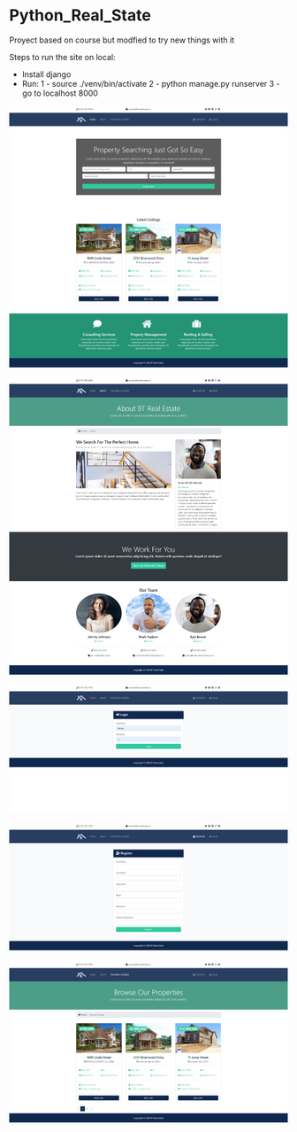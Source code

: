 # Python_Real_State
Proyect based on course but modfied to try new things with it

Steps to run the site on local:
 - Install django
 - Run:
    1 - source ./venv/bin/activate
    2 - python manage.py runserver
    3 - go to localhost 8000


![Screenshots](1.png)

![Screenshots](2.png)

![Screenshots](3.png)

![Screenshots](4.png)

![Screenshots](5.png)




